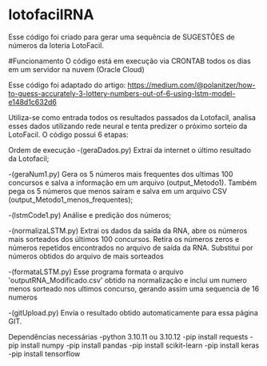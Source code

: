 # lotofacilRNA
Esse código foi criado para gerar uma sequência de SUGESTÕES de números da loteria LotoFacil.

#Funcionamento
O código está em execução via CRONTAB todos os dias em um servidor na nuvem (Oracle Cloud)

Esse código foi adaptado do artigo: https://medium.com/@polanitzer/how-to-guess-accurately-3-lottery-numbers-out-of-6-using-lstm-model-e148d1c632d6

Utiliza-se como entrada todos os resultados passados da Lotofacil, analisa esses dados utilizando rede neural e tenta predizer o próximo sorteio da LotoFacil.
O código possui 6 etapas:

Ordem de execução
-(geraDados.py) Extraí da internet o último resultado da Lotofacil;

-(geraNum1.py) Gera os 5 números mais frequentes dos ultimas 100 concursos e salva a informação em um arquivo (output_Metodo1). Também pega os 5 números que menos saíram e salva em um arquivo CSV (output_Metodo1_menos_frequentes);

-(lstmCode1.py) Análise e predição dos números;

-(normalizaLSTM.py) Extrai os dados da saída da RNA, abre os números mais sorteados dos últimos 100 concursos. Retira os números zeros e números repetidos encontrados no arquivo de saída da RNA. Substitui por números obtidos do arquivo de mais sorteados

-(formataLSTM.py) Esse programa formata o arquivo 'outputRNA_Modificado.csv' obtido na normalização e inclui um numero menos sorteado nos ultimos concurso, gerando assim uma sequencia de 16 numeros

-(gitUpload.py) Envia o resultado obtido automaticamente para essa página GIT.

   
Dependências necessárias
-python 3.10.11 ou 3.10.12
-pip install requests
-pip install numpy
-pip install pandas
-pip install scikit-learn
-pip install keras
-pip install tensorflow

